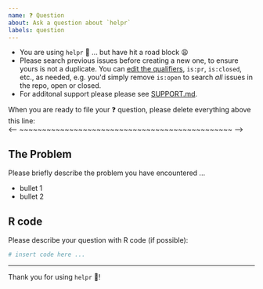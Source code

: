 ```yaml
---
name: ❓ Question
about: Ask a question about `helpr`
labels: question
---
```


- You are using `helpr` :partying_face: ... but have hit a road block :weary:
- Please search previous issues before creating a new one,
  to ensure yours is not a duplicate. You can
  [edit the qualifiers](https://help.github.com/articles/searching-issues-and-pull-requests/),
  `is:pr`, `is:closed`, etc., as needed, e.g. you'd simply remove `is:open` to
  search _all_ issues in the repo, open or closed.
- For additonal support please please see
  [SUPPORT.md](https://github.com/stufield/helpr/blob/HEAD/.github/SUPPORT.md).


When you are ready to file your :question: question,
please delete everything above this line:\
<-- ~~~~~~~~~~~~~~~~~~~~~~~~~~~~~~~~~~~~~~~~~~~~~~~ -->


## The Problem
Please briefly describe the problem you have encountered ...

- bullet 1
- bullet 2


## R code
Please describe your question with R code (if possible):
```r
# insert code here ...
```

---

Thank you for using `helpr` :pray:!
